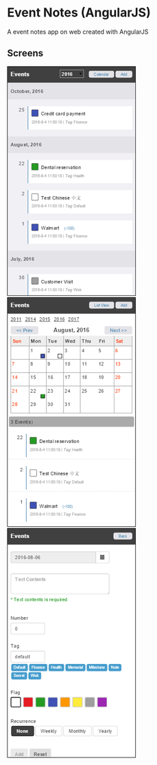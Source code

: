 # Event Notes (AngularJS)
A event notes app on web created with AngularJS

## Screens
![image](https://raw.githubusercontent.com/hui-w/event-notes-ng/master/screenshots/1.png)
![image](https://raw.githubusercontent.com/hui-w/event-notes-ng/master/screenshots/2.png)
![image](https://raw.githubusercontent.com/hui-w/event-notes-ng/master/screenshots/3.png)
